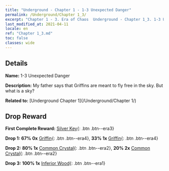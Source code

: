 ```yaml
---
title: "Underground - Chapter 1 - 1-3 Unexpected Danger"
permalink: /Underground/Chapter 1_3/
excerpt: "Chapter 1 - 3. Era of Chaos  Underground - Chapter 1_3. 1-3 Unexpected Danger"
last_modified_at: 2021-04-11
locale: en
ref: "Chapter 1_3.md"
toc: false
classes: wide
---
```


## Details

 **Name:** 1-3 Unexpected Danger

 **Description:** My father says that Griffins are meant to fly free in the sky. But what is a sky?

 **Related to:** [Underground Chapter 1](/Underground/Chapter 1/)

## Drop Reward

 **First Complete Reward:** [Silver Key](/Items/con_693/){: .btn .btn--era3}

 **Drop 1:** **67% 0x** [Griffin](/Items/unt_192/){: .btn .btn--era4}, **33% 1x** [Griffin](/Items/unt_192/){: .btn .btn--era4}

 **Drop 2:** **80% 1x** [Common Crystal](/Items/mat_11/){: .btn .btn--era2}, **20% 2x** [Common Crystal](/Items/mat_11/){: .btn .btn--era2}

 **Drop 3:** **100% 1x** [Inferior Wood](/Items/mat_1/){: .btn .btn--era1}

